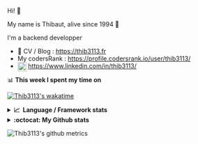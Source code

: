 Hi! 👋

My name is Thibaut, alive since 1994 🍷

I'm a backend developper

-   📝 CV / Blog : https://thib3113.fr
-   My codersRank : https://profile.codersrank.io/user/thib3113/
-   <a href="https://www.linkedin.com/in/thib3113/"><img align="left" alt="Thib3113's Linkedin" width="21px" src="https://img.icons8.com/color/48/linkedin.png" /></a> https://www.linkedin.com/in/thib3113/

📊 **This week I spent my time on**

[![Thib3113's wakatime](https://github-readme-stats.vercel.app/api/wakatime?username=thib3113&layout=default&theme=dracula&langs_count=6&hide_title=true&hide_border=true)](https://wakatime.com/@thib3113)

<details>
  <summary><b>📈&nbsp;&nbsp;Language&nbsp;/&nbsp;Framework stats</b></summary>
  <br/>  
  <a href='https://profile.codersrank.io/user/thib3113/'>
  <img src='http://cr-skills-chart-widget.azurewebsites.net/api/api?username=thib3113&padding=30&skills=php,batchfile,javascript,less,mysql,reactjs,scss,shell,typescript,vue'>
  </a>
</details>

<details>
  <summary><b>:octocat: My Github stats</b></summary>
  <br/>  
  
  <img src="https://github-readme-stats.vercel.app/api?username=thib3113&theme=dracula&show_icons=true&" alt="Thib3113's GitHub stats" />

<!--START_SECTION:activity-->

1. 🚀 Published release [v0.1.9](https://github.com/spailybot/moleculer-auto-openapi/releases/tag/v0.1.9) in [spailybot/moleculer-auto-openapi](https://github.com/spailybot/moleculer-auto-openapi)
2. 🚀 Published release [v0.1.8](https://github.com/spailybot/moleculer-auto-openapi/releases/tag/v0.1.8) in [spailybot/moleculer-auto-openapi](https://github.com/spailybot/moleculer-auto-openapi)
3. 🚀 Published release [v0.1.7](https://github.com/spailybot/moleculer-auto-openapi/releases/tag/v0.1.7) in [spailybot/moleculer-auto-openapi](https://github.com/spailybot/moleculer-auto-openapi)
4. 🚀 Published release [v0.1.6](https://github.com/spailybot/moleculer-auto-openapi/releases/tag/v0.1.6) in [spailybot/moleculer-auto-openapi](https://github.com/spailybot/moleculer-auto-openapi)
5. 🎉 Merged PR [#1](https://github.com/spailybot/moleculer-auto-openapi/pull/1) in [spailybot/moleculer-auto-openapi](https://github.com/spailybot/moleculer-auto-openapi)
 <!--END_SECTION:activity-->

</details>

![Thib3113's github metrics](https://gist.githubusercontent.com/thib3113/83a96e16f8bca103f1b0e376186c66ec/raw/github-metrics.svg)

